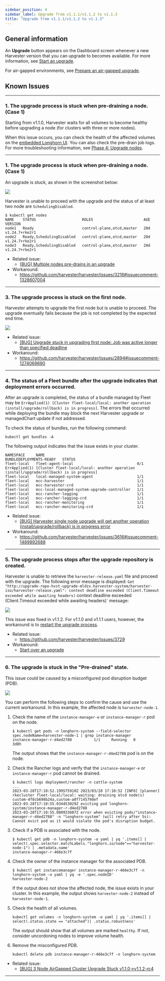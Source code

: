 ```yaml
---
sidebar_position: 4
sidebar_label: Upgrade from v1.1.1/v1.1.2 to v1.1.3
title: "Upgrade from v1.1.1/v1.1.2 to v1.1.3"
---
```


<head>
  <link rel="canonical" href="https://docs.harvesterhci.io/v1.3/upgrade/v1-1-1-to-v1-1-3"/>
</head>


## General information

An **Upgrade** button appears on the Dashboard screen whenever a new Harvester version that you can upgrade to becomes available. For more information, see [Start an upgrade](./automatic.md#start-an-upgrade).

For air-gapped environments, see [Prepare an air-gapped upgrade](./automatic.md#prepare-an-air-gapped-upgrade).


## Known Issues

---

### 1. The upgrade process is stuck when pre-draining a node. (Case 1)

Starting from v1.1.0, Harvester waits for all volumes to become healthy before upgrading a node (for clusters with three or more nodes). 

When this issue occurs, you can check the health of the affected volumes on the [embedded Longhorn UI](../troubleshooting/harvester.md#access-embedded-rancher-and-longhorn-dashboards). You can also check the pre-drain job logs. For more troubleshooting information, see [Phase 4: Upgrade nodes](./troubleshooting.md#phase-4-upgrade-nodes).

---

### 1. The upgrade process is stuck when pre-draining a node. (Case 1)

An upgrade is stuck, as shown in the screenshot below:

![](/img/v1.2/upgrade/known_issues/3216-stuck-pre-drain.png)

Harvester is unable to proceed with the upgrade and the status of at least two node are `SchedulingDisabled`.

```
$ kubectl get nodes
NAME    STATUS                     ROLES                       AGE   VERSION
node1   Ready                      control-plane,etcd,master   20d   v1.24.7+rke2r1
node2   Ready,SchedulingDisabled   control-plane,etcd,master   20d   v1.24.7+rke2r1
node3   Ready,SchedulingDisabled   control-plane,etcd,master   20d   v1.24.7+rke2r1
```

- Related issue:
  - [[BUG] Multiple nodes pre-drains in an upgrade](https://github.com/harvester/harvester/issues/3216)
- Workaround:
  - https://github.com/harvester/harvester/issues/3216#issuecomment-1328607004

---

### 3. The upgrade process is stuck on the first node.

Harvester attempts to upgrade the first node but is unable to proceed. The upgrade eventually fails because the job is not completed by the expected end time.

![](/img/v1.2/upgrade/known_issues/2894-deadline.png)


- Related issue:
  - [[BUG] Upgrade stuck in upgrading first node: Job was active longer than specified deadline](https://github.com/harvester/harvester/issues/2894)
- Workaround:
  - https://github.com/harvester/harvester/issues/2894#issuecomment-1274069690


---

### 4. The status of a Fleet bundle after the upgrade indicates that deployment errors occurred.

After an upgrade is completed, the status of a bundle managed by Fleet may be `ErrApplied(1) [Cluster fleet-local/local: another operation (install/upgrade/rollback) is in progress]`. The errors that occurred while deploying the bundle may block the next Harvester upgrade or managedChart update if not addressed.

To check the status of bundles, run the following command:

```
kubectl get bundles -A
```

The following output indicates that the issue exists in your cluster.

```
NAMESPACE     NAME                                          BUNDLEDEPLOYMENTS-READY   STATUS
fleet-local   fleet-agent-local                             0/1                       ErrApplied(1) [Cluster fleet-local/local: another operation (install/upgrade/rollback) is in progress]
fleet-local   local-managed-system-agent                    1/1
fleet-local   mcc-harvester                                 1/1
fleet-local   mcc-harvester-crd                             1/1
fleet-local   mcc-local-managed-system-upgrade-controller   1/1
fleet-local   mcc-rancher-logging                           1/1
fleet-local   mcc-rancher-logging-crd                       1/1
fleet-local   mcc-rancher-monitoring                        1/1
fleet-local   mcc-rancher-monitoring-crd                    1/1
```


- Related issue:
  - [[BUG] Harvester single node upgrade will get another operation (install/upgrade/rollback) is in progress error](https://github.com/harvester/harvester/issues/3616)
- Workaround:
  - https://github.com/harvester/harvester/issues/3616#issuecomment-1489892688


---

### 5. The upgrade process stops after the upgrade repository is created.

Harvester is unable to retrieve the `harvester-release.yaml` file and proceed with the upgrade. The following error message is displayed: `Get "http://upgrade-repo-hvst-upgrade-mldzx.harvester-system/harvester-iso/harvester-release.yaml": context deadline exceeded (Client.Timeout exceeded while awaiting headers)`
context deadline exceeded (Client.Timeout exceeded while awaiting headers)` message:

![](/img/v1.2/upgrade/known_issues/3729-error.png)

This issue was fixed in v1.1.2. For v1.1.0 and v1.1.1 users, however, the workaround is to [restart the upgrade process](./troubleshooting.md#start-over-an-upgrade).


- Related issue:
  - https://github.com/harvester/harvester/issues/3729
- Workaround:
  - [Start over an upgrade](./troubleshooting.md#start-over-an-upgrade)

---

### 6. The upgrade is stuck in the "Pre-drained" state.

This issue could be caused by a misconfigured pod disruption budget (PDB).

![](/img/v1.2/upgrade/known_issues/3730-stuck.png)

You can perform the following steps to confirm the cause and use the current workaround. In this example, the affected node is `harvester-node-1`.

1. Check the name of the `instance-manager-e` or `instance-manager-r` pod on the node.

    ```
    $ kubectl get pods -n longhorn-system --field-selector spec.nodeName=harvester-node-1 | grep instance-manager
    instance-manager-r-d4ed2788          1/1     Running   0              3d8h
    ```

    The output shows that the `instance-manager-r-d4ed2788` pod is on the node. 

1. Check the Rancher logs and verify that the `instance-manager-e` or `instance-manager-r` pod cannot be drained.

    ```
    $ kubectl logs deployment/rancher -n cattle-system
    ...
    2023-03-28T17:10:52.199575910Z 2023/03/28 17:10:52 [INFO] [planner] rkecluster fleet-local/local: waiting: draining etcd node(s) custom-4f8cb698b24a,custom-a0f714579def
    2023-03-28T17:10:55.034453029Z evicting pod longhorn-system/instance-manager-r-d4ed2788
    2023-03-28T17:10:55.080933607Z error when evicting pods/"instance-manager-r-d4ed2788" -n "longhorn-system" (will retry after 5s): Cannot evict pod as it would violate the pod's disruption budget.
    ```

1. Check if a PDB is associated with the node.

    ```
    $ kubectl get pdb -n longhorn-system -o yaml | yq '.items[] | select(.spec.selector.matchLabels."longhorn.io/node"=="harvester-node-1") | .metadata.name'
    instance-manager-r-466e3c7f
    ```

1. Check the owner of the instance manager for the associated PDB.

    ```
    $ kubectl get instancemanager instance-manager-r-466e3c7f -n longhorn-system -o yaml | yq -e '.spec.nodeID'
    harvester-node-2
    ```

    If the output does not show the affected node, the issue exists in your cluster. In this example, the output shows `harvester-node-2` instead of `harvester-node-1`.

1. Check the health of all volumes.

    ```
    kubectl get volumes -n longhorn-system -o yaml | yq '.items[] | select(.status.state == "attached")| .status.robustness'
    ```

    The output should show that all volumes are marked `healthy`. If not, consider uncordoning nodes to improve volume health.

1.  Remove the misconfigured PDB.

    ```
    kubectl delete pdb instance-manager-r-466e3c7f -n longhorn-system
    ```

- Related issue:
  - [[BUG] 3 Node AirGapped Cluster Upgrade Stuck v1.1.0->v1.1.2-rc4](https://github.com/harvester/harvester/issues/3730 )

---
